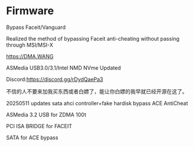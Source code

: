# Firmware
Bypass Faceit/Vanguard

Realized the method of bypassing Faceit anti-cheating without passing through MSI/MSI-X

https://DMA.WANG

ASMedia USB3.0/3.1/Intel NMD NVme Updated

Discord:https://discord.gg/rDydQaePa3

不信的人不要来加我买东西或者白嫖了，能让你白嫖的我早就已经开源在这了。

20250511 updates sata ahci controller+fake hardisk bypass ACE AntiCheat


<Source>
ASMedia 3.2 USB for ZDMA 100t

PCI ISA BRIDGE for FACEIT

SATA for ACE bypass
